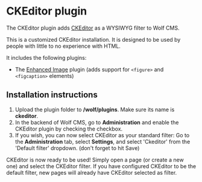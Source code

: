 CKEditor plugin
===============

The CKEditor plugin adds [CKEditor](http://ckeditor.com/) as a WYSIWYG filter to Wolf CMS.

This is a customized CKEditor installation. It is designed to be used by people with little to no experience with HTML.

It includes the following plugins:

 * The [Enhanced Image](http://ckeditor.com/addon/image2) plugin (adds support for `<figure>` and `<figcaption>` elements)

Installation instructions
-------------------------

1. Upload the plugin folder to **/wolf/plugins**. Make sure its name is **ckeditor**.
2. In the backend of Wolf CMS, go to **Administration** and enable the CKEditor plugin by checking the checkbox.
3. If you wish, you can now select CKEditor as your standard filter: Go to the **Administration** tab, select **Settings**, and select 'Ckeditor' from the 'Default filter' dropdown. (don't forget to hit Save)

CKEditor is now ready to be used! Simply open a page (or create a new one) and select the CKEditor filter. If you have configured CKEditor to be the default filter, new pages will already have CKEditor selected as filter.
